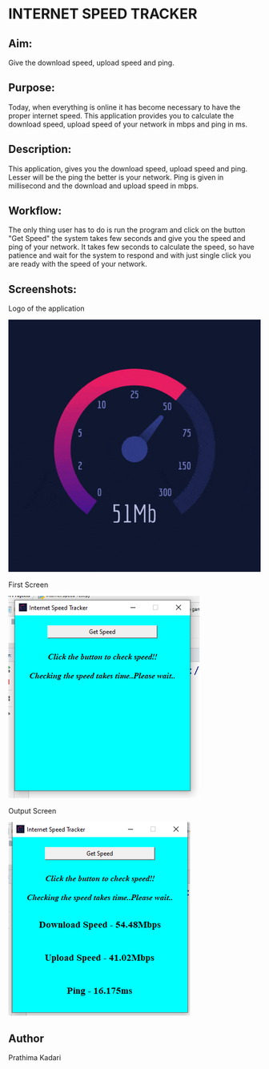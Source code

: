 # INTERNET SPEED TRACKER

## Aim:

Give the download speed, upload speed and ping.

## Purpose:

Today, when everything is online it has become necessary to have the proper internet speed. This application provides you to calculate the download speed, upload speed of your network in mbps and ping in ms.

## Description:

This application, gives you the download speed, upload speed and ping. Lesser will be the ping the better is your network. Ping is given in millisecond and the download and upload speed in mbps.

## Workflow:

The only thing user has to do is run the program and click on the button "Get Speed" the system takes few seconds and give you the speed and ping of your network. It takes few seconds to calculate the speed, so have patience and wait for the system to respond and with just single click you are ready with the speed of your network.


## Screenshots:

Logo of the application

<img src="Images/logo.gif" /><br>


First Screen

<img src="Images/started.png" /><br>


Output Screen

<img src="Images/result.png" /><br>


## Author

Prathima Kadari
